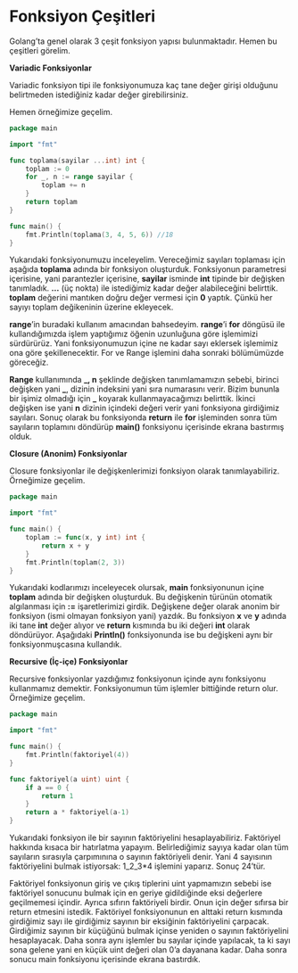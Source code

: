 # Fonksiyon Çeşitleri

Golang’ta genel olarak 3 çeşit fonksiyon yapısı bulunmaktadır. Hemen bu çeşitleri görelim.

**Variadic Fonksiyonlar**

Variadic fonksiyon tipi ile fonksiyonumuza kaç tane değer girişi olduğunu belirtmeden istediğiniz kadar değer girebilirsiniz.

Hemen örneğimize geçelim.

```go
package main

import "fmt"

func toplama(sayilar ...int) int {
    toplam := 0
    for _, n := range sayilar {
        toplam += n
    }
    return toplam
}

func main() {
    fmt.Println(toplama(3, 4, 5, 6)) //18
}
```

Yukarıdaki fonksiyonumuzu inceleyelim. Vereceğimiz sayıları toplaması için aşağıda **toplama** adında bir fonksiyon oluşturduk. Fonksiyonun parametresi içerisine, yani parantezler içerisine, **sayilar** isminde **int** tipinde bir değişken tanımladık. **…** \(üç nokta\) ile istediğimiz kadar değer alabileceğini belirttik. **toplam** değerini mantıken doğru değer vermesi için **0** yaptık. Çünkü her sayıyı toplam değikeninin üzerine ekleyecek.

**range**’in buradaki kullanım amacından bahsedeyim. **range**’i **for** döngüsü ile kullandığımızda işlem yaptığımız öğenin uzunluğuna göre işlemimizi sürdürürüz. Yani fonksiyonumuzun içine ne kadar sayı eklersek işlemimiz ona göre şekillenecektir. For ve Range işlemini daha sonraki bölümümüzde göreceğiz.

**Range** kullanımında **\_, n** şeklinde değişken tanımlamamızın sebebi, birinci değişken yani **\_**, dizinin indeksini yani sıra numarasını verir. Bizim bununla bir işimiz olmadığı için **\_** koyarak kullanmayacağımızı belirttik. İkinci değişken ise yani **n** dizinin içindeki değeri verir yani fonksiyona girdiğimiz sayıları. Sonuç olarak bu fonksiyonda **return** ile **for** işleminden sonra tüm sayıların toplamını döndürüp **main\(\)** fonksiyonu içerisinde ekrana bastırmış olduk.

**Closure \(Anonim\) Fonksiyonlar**

Closure fonksiyonlar ile değişkenlerimizi fonksiyon olarak tanımlayabiliriz. Örneğimize geçelim.

```go
package main

import "fmt"

func main() {
    toplam := func(x, y int) int {
        return x + y
    }
    fmt.Println(toplam(2, 3))
}
```

Yukarıdaki kodlarımızı inceleyecek olursak, **main** fonksiyonunun içine **toplam** adında bir değişken oluşturduk. Bu değişkenin türünün otomatik algılanması için **:=** işaretlerimizi girdik. Değişkene değer olarak anonim bir fonksiyon \(ismi olmayan fonksiyon yani\) yazdık. Bu fonksiyon **x** ve **y** adında iki tane **int** değer alıyor ve **return** kısmında bu iki değeri **int** olarak döndürüyor. Aşağıdaki **Println\(\)** fonksiyonunda ise bu değişkeni aynı bir fonksiyonmuşcasına kullandık.

**Recursive \(İç-içe\) Fonksiyonlar**

Recursive fonksiyonlar yazdığımız fonksiyonun içinde aynı fonksiyonu kullanmamız demektir. Fonksiyonumun tüm işlemler bittiğinde return olur. Örneğimize geçelim.

```go
package main

import "fmt"

func main() {
    fmt.Println(faktoriyel(4))
}

func faktoriyel(a uint) uint {
    if a == 0 {
        return 1
    }
    return a * faktoriyel(a-1)
}
```

Yukarıdaki fonksiyon ile bir sayının faktöriyelini hesaplayabiliriz. Faktöriyel hakkında kısaca bir hatırlatma yapayım. Belirlediğimiz sayıya kadar olan tüm sayıların sırasıyla çarpımınına o sayının faktöriyeli denir. Yani 4 sayısının faktöriyelini bulmak istiyorsak: 1\_2\_3\*4 işlemini yaparız. Sonuç 24’tür.

Faktöriyel fonksiyonun giriş ve çıkış tiplerini uint yapmamızın sebebi ise faktöriyel sonucunu bulmak için en geriye gidildiğinde eksi değerlere geçilmemesi içindir. Ayrıca sıfırın faktöriyeli birdir. Onun için değer sıfırsa bir return etmesini istedik. Faktöriyel fonksiyonunun en alttaki return kısmında girdiğimiz sayı ile girdiğimiz sayının bir eksiğinin faktöriyelini çarpacak. Girdiğimiz sayının bir küçüğünü bulmak içinse yeniden o sayının faktöriyelini hesaplayacak. Daha sonra aynı işlemler bu sayılar içinde yapılacak, ta ki sayı sona gelene yani en küçük uint değeri olan 0’a dayanana kadar. Daha sonra sonucu main fonksiyonu içerisinde ekrana bastırdık.

